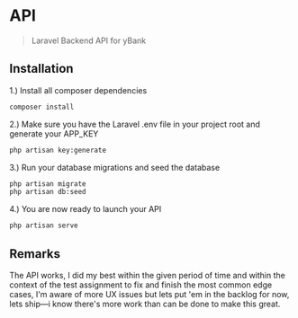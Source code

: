 # API
> Laravel Backend API for yBank

## Installation
1.) Install all composer dependencies
```bash
composer install
```
2.) Make sure you have the Laravel .env file in your project root and generate your APP_KEY
```bash
php artisan key:generate
```
3.) Run your database migrations and seed the database
```bash
php artisan migrate
php artisan db:seed
```
4.) You are now ready to launch your API
```bash
php artisan serve
```
## Remarks
The API works, I did my best within the given period of time and within the context of the test assignment to fix and finish the most common edge cases, I'm aware of more UX issues but lets put 'em in the backlog for now, lets ship—i know there's more work than can be done to make this great.
